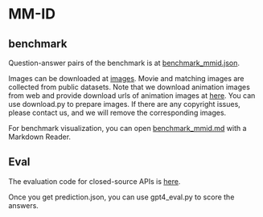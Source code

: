 # MM-ID

## benchmark

Question-answer pairs of the benchmark is at [benchmark_mmid.json](./benchmark/benchmark_mmid.json).

Images can be downloaded at [images](https://huggingface.co/jiyatai/IDA-VLM/blob/main/MM-ID/MMID_images.zip). Movie and matching images are collected from public datasets. Note that we download animation images from web and provide download urls of animation images at [here](./benchmark/images/animation/). You can use download.py to prepare images. If there are any copyright issues, please contact us, and we will remove the corresponding images.

For benchmark visualization, you can open [benchmark_mmid.md](./benchmark/benchmark_mmid.md) with a Markdown Reader.

## Eval

The evaluation code for closed-source APIs is [here](./eval/eval_api/).

Once you get prediction.json, you can use gpt4_eval.py to score the answers.
